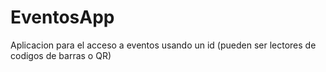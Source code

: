 # EventosApp
Aplicacion para el acceso a eventos usando un id (pueden ser lectores de codigos de barras o QR)
